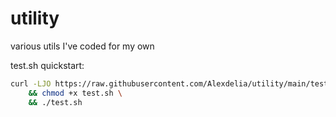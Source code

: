 # utility
various utils I've coded for my own

test.sh quickstart:
```sh
curl -LJO https://raw.githubusercontent.com/Alexdelia/utility/main/test.sh \
    && chmod +x test.sh \
    && ./test.sh
```
